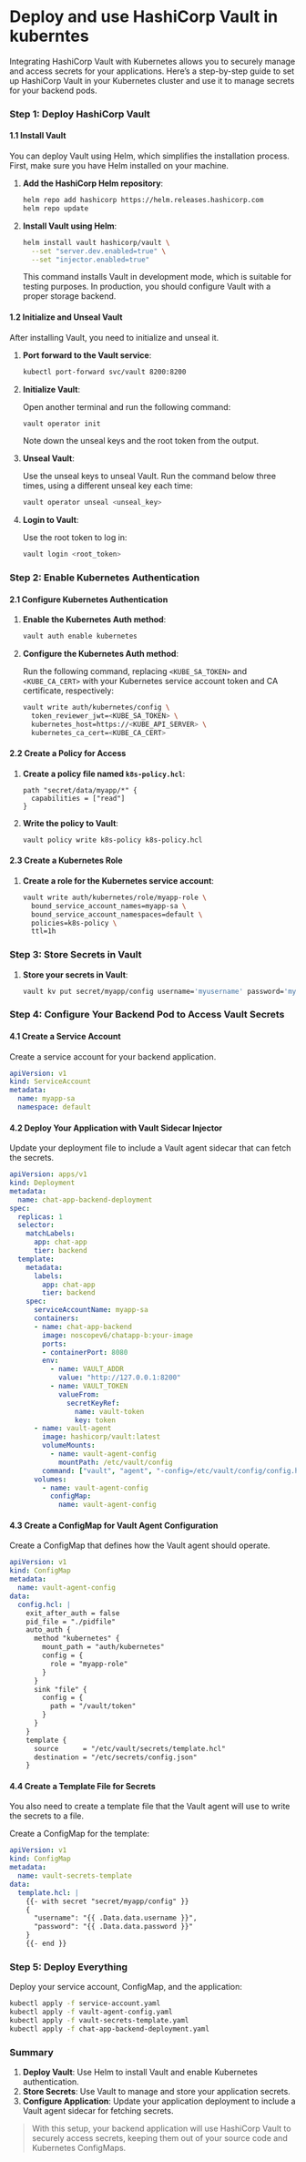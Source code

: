 # Deploy and use HashiCorp Vault in kuberntes
Integrating HashiCorp Vault with Kubernetes allows you to securely manage and access secrets for your applications. Here’s a step-by-step guide to set up HashiCorp Vault in your Kubernetes cluster and use it to manage secrets for your backend pods.

### Step 1: Deploy HashiCorp Vault

#### 1.1 Install Vault

You can deploy Vault using Helm, which simplifies the installation process. First, make sure you have Helm installed on your machine.

1. **Add the HashiCorp Helm repository**:

   ```bash
   helm repo add hashicorp https://helm.releases.hashicorp.com
   helm repo update
   ```

2. **Install Vault using Helm**:

   ```bash
   helm install vault hashicorp/vault \
     --set "server.dev.enabled=true" \
     --set "injector.enabled=true"
   ```

   This command installs Vault in development mode, which is suitable for testing purposes. In production, you should configure Vault with a proper storage backend.

#### 1.2 Initialize and Unseal Vault

After installing Vault, you need to initialize and unseal it.

1. **Port forward to the Vault service**:

   ```bash
   kubectl port-forward svc/vault 8200:8200
   ```

2. **Initialize Vault**:

   Open another terminal and run the following command:

   ```bash
   vault operator init
   ```

   Note down the unseal keys and the root token from the output.

3. **Unseal Vault**:

   Use the unseal keys to unseal Vault. Run the command below three times, using a different unseal key each time:

   ```bash
   vault operator unseal <unseal_key>
   ```

4. **Login to Vault**:

   Use the root token to log in:

   ```bash
   vault login <root_token>
   ```

### Step 2: Enable Kubernetes Authentication

#### 2.1 Configure Kubernetes Authentication

1. **Enable the Kubernetes Auth method**:

   ```bash
   vault auth enable kubernetes
   ```

2. **Configure the Kubernetes Auth method**:

   Run the following command, replacing `<KUBE_SA_TOKEN>` and `<KUBE_CA_CERT>` with your Kubernetes service account token and CA certificate, respectively:

   ```bash
   vault write auth/kubernetes/config \
     token_reviewer_jwt=<KUBE_SA_TOKEN> \
     kubernetes_host=https://<KUBE_API_SERVER> \
     kubernetes_ca_cert=<KUBE_CA_CERT>
   ```

#### 2.2 Create a Policy for Access

1. **Create a policy file named `k8s-policy.hcl`**:

   ```hcl
   path "secret/data/myapp/*" {
     capabilities = ["read"]
   }
   ```

2. **Write the policy to Vault**:

   ```bash
   vault policy write k8s-policy k8s-policy.hcl
   ```

#### 2.3 Create a Kubernetes Role

1. **Create a role for the Kubernetes service account**:

   ```bash
   vault write auth/kubernetes/role/myapp-role \
     bound_service_account_names=myapp-sa \
     bound_service_account_namespaces=default \
     policies=k8s-policy \
     ttl=1h
   ```

### Step 3: Store Secrets in Vault

1. **Store your secrets in Vault**:

   ```bash
   vault kv put secret/myapp/config username='myusername' password='mypassword'
   ```

### Step 4: Configure Your Backend Pod to Access Vault Secrets

#### 4.1 Create a Service Account

Create a service account for your backend application.

```yaml
apiVersion: v1
kind: ServiceAccount
metadata:
  name: myapp-sa
  namespace: default
```

#### 4.2 Deploy Your Application with Vault Sidecar Injector

Update your deployment file to include a Vault agent sidecar that can fetch the secrets.

```yaml
apiVersion: apps/v1
kind: Deployment
metadata:
  name: chat-app-backend-deployment
spec:
  replicas: 1
  selector:
    matchLabels:
      app: chat-app
      tier: backend
  template:
    metadata:
      labels:
        app: chat-app
        tier: backend
    spec:
      serviceAccountName: myapp-sa
      containers:
      - name: chat-app-backend
        image: noscopev6/chatapp-b:your-image
        ports:
        - containerPort: 8080
        env:
          - name: VAULT_ADDR
            value: "http://127.0.0.1:8200"
          - name: VAULT_TOKEN
            valueFrom:
              secretKeyRef:
                name: vault-token
                key: token
      - name: vault-agent
        image: hashicorp/vault:latest
        volumeMounts:
          - name: vault-agent-config
            mountPath: /etc/vault/config
        command: ["vault", "agent", "-config=/etc/vault/config/config.hcl"]
      volumes:
        - name: vault-agent-config
          configMap:
            name: vault-agent-config
```

#### 4.3 Create a ConfigMap for Vault Agent Configuration

Create a ConfigMap that defines how the Vault agent should operate.

```yaml
apiVersion: v1
kind: ConfigMap
metadata:
  name: vault-agent-config
data:
  config.hcl: |
    exit_after_auth = false
    pid_file = "./pidfile"
    auto_auth {
      method "kubernetes" {
        mount_path = "auth/kubernetes"
        config = {
          role = "myapp-role"
        }
      }
      sink "file" {
        config = {
          path = "/vault/token"
        }
      }
    }
    template {
      source      = "/etc/vault/secrets/template.hcl"
      destination = "/etc/secrets/config.json"
    }
```

#### 4.4 Create a Template File for Secrets

You also need to create a template file that the Vault agent will use to write the secrets to a file.

Create a ConfigMap for the template:

```yaml
apiVersion: v1
kind: ConfigMap
metadata:
  name: vault-secrets-template
data:
  template.hcl: |
    {{- with secret "secret/myapp/config" }}
    {
      "username": "{{ .Data.data.username }}",
      "password": "{{ .Data.data.password }}"
    }
    {{- end }}
```

### Step 5: Deploy Everything

Deploy your service account, ConfigMap, and the application:

```bash
kubectl apply -f service-account.yaml
kubectl apply -f vault-agent-config.yaml
kubectl apply -f vault-secrets-template.yaml
kubectl apply -f chat-app-backend-deployment.yaml
```

### Summary

1. **Deploy Vault**: Use Helm to install Vault and enable Kubernetes authentication.
2. **Store Secrets**: Use Vault to manage and store your application secrets.
3. **Configure Application**: Update your application deployment to include a Vault agent sidecar for fetching secrets.

> With this setup, your backend application will use HashiCorp Vault to securely access secrets, keeping them out of your source code and Kubernetes ConfigMaps.